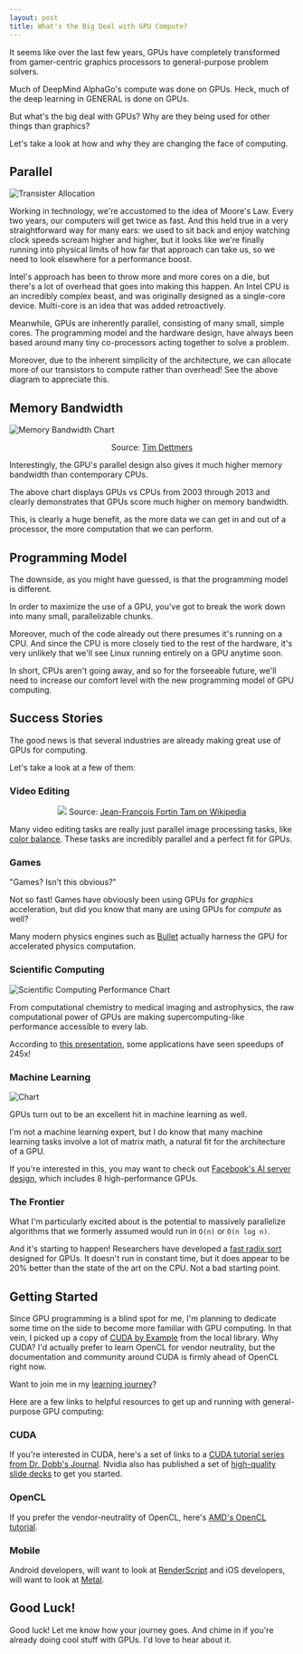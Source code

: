 ```yaml
---
layout: post
title: What's the Big Deal with GPU Compute?
---
```


It seems like over the last few years, GPUs have completely transformed from gamer-centric graphics processors to general-purpose problem solvers.

Much of DeepMind AlphaGo's compute was done on GPUs.
Heck, much of the deep learning in GENERAL is done on GPUs.

But what's the big deal with GPUs? Why are they being used for other things than graphics?

Let's take a look at how and why they are changing the face of computing.

## Parallel

![Transister Allocation](../images/2016/04/08-GPU-Compute/Transistors.png)

Working in technology, we're accustomed to the idea of Moore's Law. Every two years, our computers will get twice as fast. And this held true in a very straightforward way for many ears: we used to sit back and enjoy watching clock speeds scream higher and higher, but it looks like we're finally running into physical limits of how far that approach can take us, so we need to look elsewhere for a performance boost.

Intel's approach has been to throw more and more cores on a die, but there's a lot of overhead that goes into making this happen. An Intel CPU is an incredibly complex beast, and was originally designed as a single-core device. Multi-core is an idea that was added retroactively.

Meanwhile, GPUs are inherently parallel, consisting of many small, simple cores. The programming model and the hardware design, have always been based around many tiny co-processors acting together to solve a problem.

Moreover, due to the inherent simplicity of the architecture, we can allocate more of our transistors to compute rather than overhead! See the above diagram to appreciate this.

## Memory Bandwidth

![Memory Bandwidth Chart](../images/2016/04/08-GPU-Compute/MemoryBandwidth.png)

<center>
Source: <a href="http://timdettmers.com/2014/08/14/which-gpu-for-deep-learning/"> Tim Dettmers </a>
</center>

Interestingly, the GPU's parallel design also gives it much higher memory bandwidth than contemporary CPUs.

The above chart displays GPUs vs CPUs from 2003 through 2013 and clearly demonstrates that GPUs score much higher on memory bandwidth.

This, is clearly a huge benefit, as the more data we can get in and out of a processor, the more computation that we can perform.

## Programming Model

The downside, as you might have guessed, is that the programming model is different.

In order to maximize the use of a GPU, you've got to break the work down into many small, parallelizable chunks.

Moreover, much of the code already out there presumes it's running on a CPU. And since the CPU is more closely tied to the rest of the hardware, it's very unlikely that we'll see Linux running entirely on a GPU anytime soon.

In short, CPUs aren't going away, and so for the forseeable future, we'll need to increase our comfort level with the new programming model of GPU computing.

## Success Stories

The good news is that several industries are already making great use of GPUs for computing.

Let's take a look at a few of them:

### Video Editing

<center>
<img src="../images/2016/04/08-GPU-Compute/Pitivi.jpg" />
Source: <a href="https://ca.wikipedia.org/wiki/Pitivi#/media/File:Pitivi_main_window.jpg">Jean-François Fortin Tam on Wikipedia</a>
</center>

Many video editing tasks are really just parallel image processing tasks, like [color balance](https://en.wikipedia.org/wiki/Color_balance). These tasks are incredibly parallel and a perfect fit for GPUs.

### Games

"Games? Isn't this obvious?"

Not so fast! Games have obviously been using GPUs for *graphics* acceleration, but did you know that many are using GPUs for *compute* as well?

Many modern physics engines such as [Bullet](http://bulletphysics.org/wordpress/) actually harness the GPU for accelerated physics computation.

### Scientific Computing

![Scientific Computing Performance Chart](../images/2016/04/08-GPU-Compute/Ribcage.gif)

From computational chemistry to medical imaging and astrophysics, the raw computational power of GPUs are making supercomputing-like performance accessible to every lab. 

According to [this presentation](http://www.nvidia.com/content/GTC/documents/SC09_CUDA_luebke_Intro.pdf), some applications have seen speedups of 245x!
### Machine Learning

![Chart](../images/2016/04/08-GPU-Compute/GradientAscent.png)

GPUs turn out to be an excellent hit in machine learning as well.

I'm not a machine learning expert, but I do know that many machine learning tasks involve a lot of matrix math, a natural fit for the architecture of a GPU.

If you're interested in this, you may want to check out [Facebook's AI server design](https://code.facebook.com/posts/1687861518126048/facebook-to-open-source-ai-hardware-design/), which includes 8 high-performance GPUs.

### The Frontier

What I'm particularly excited about is the potential to massively parallelize algorithms that we formerly assumed would run in `O(n)` or `O(n log n)`.

And it's starting to happen! Researchers have developed a [fast radix sort](http://mgarland.org/files/papers/gpusort-ipdps09.pdf) designed for GPUs. It doesn't run in constant time, but it does appear to be 20% better than the state of the art on the CPU. Not a bad starting point.

## Getting Started

Since GPU programming is a blind spot for me, I'm planning to dedicate some time on the side to become more familiar with GPU computing. In that vein, I picked up a copy of [CUDA by Example](http://amzn.to/1ULcXfl) from the local library. Why CUDA? I'd actually prefer to learn OpenCL for vendor neutrality, but the documentation and community around CUDA is firmly ahead of OpenCL right now.

Want to join me in my [learning journey](https://github.com/DavidYKay/learning-cuda)?

Here are a few links to helpful resources to get up and running with general-purpose GPU computing:

### CUDA

If you're interested in CUDA, here's a set of links to a [CUDA tutorial series from Dr. Dobb's Journal](https://llpanorama.wordpress.com/cuda-tutorial/).
Nvidia also has published a set of [high-quality slide decks](http://www.nvidia.com/object/SC09_Tutorial.html) to get you started.

### OpenCL

If you prefer the vendor-neutrality of OpenCL, here's [AMD's OpenCL tutorial](http://developer.amd.com/tools-and-sdks/opencl-zone/opencl-resources/introductory-tutorial-to-opencl/).

### Mobile

Android developers, will want to look at [RenderScript](https://developer.android.com/guide/topics/renderscript/compute.html) and iOS developers, will want to look at [Metal](https://developer.apple.com/metal/).

## Good Luck!

Good luck! Let me know how your journey goes. And chime in if you're already doing cool stuff with GPUs. I'd love to hear about it.

